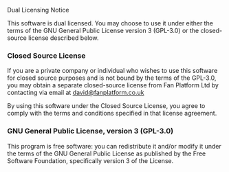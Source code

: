 Dual Licensing Notice

This software is dual licensed. You may choose to use it under either the terms of the GNU General Public License version 3 (GPL-3.0) or the closed-source license described below.

### Closed Source License

If you are a private company or individual who wishes to use this software for closed source purposes and is not bound by the terms of the GPL-3.0, you may obtain a separate closed-source license from Fan Platform Ltd by contacting via email at david@fanplatform.co.uk

By using this software under the Closed Source License, you agree to comply with the terms and conditions specified in that license agreement.

### GNU General Public License, version 3 (GPL-3.0)

This program is free software: you can redistribute it and/or modify it under the terms of the GNU General Public License as published by the Free Software Foundation, specifically version 3 of the License.